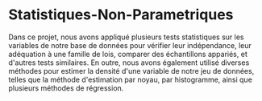# Statistiques-Non-Parametriques
Dans ce projet, nous avons appliqué plusieurs tests statistiques sur les variables de notre base de données pour vérifier leur indépendance, leur adéquation à une famille de lois, comparer des échantillons appariés, et d'autres tests similaires. En outre, nous avons également utilisé diverses méthodes pour estimer la densité d'une variable de notre jeu de données, telles que la méthode d'estimation par noyau, par histogramme, ainsi que plusieurs méthodes de régression.
